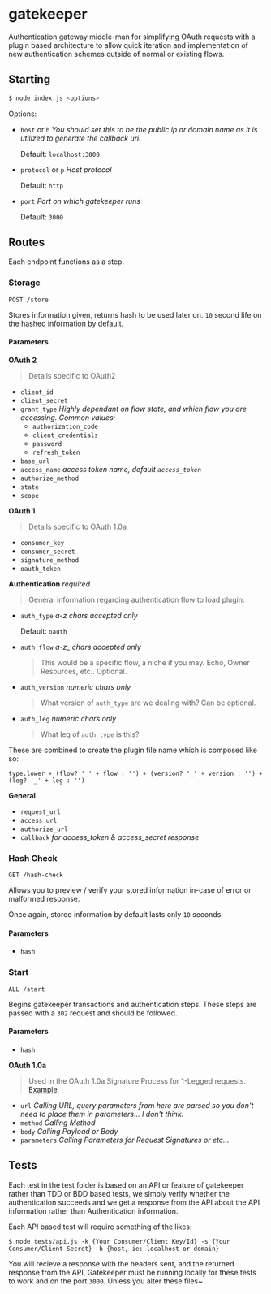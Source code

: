 # gatekeeper

Authentication gateway middle-man for simplifying OAuth requests with a plugin based architecture to allow quick iteration and implementation of new authentication schemes outside of normal or existing flows.

## Starting

```bash
$ node index.js <options>
```

Options:

- `host` or `h`
  *You should set this to be the public ip or domain name as it is utilized to generate the callback uri.*
  
  Default: `localhost:3000`
- `protocol` or `p`
  *Host protocol*
  
  Default: `http`
- `port`
  *Port on which gatekeeper runs*
  
  Default: `3000`

## Routes

Each endpoint functions as a step.

### Storage

    POST /store

Stores information given, returns hash to be used later on. `10` second life on the hashed information by default.

#### Parameters

**OAuth 2**
> Details specific to OAuth2

- `client_id`
- `client_secret`
- `grant_type`
  *Highly dependant on flow state, and which flow you are accessing. Common values:*
  - `authorization_code`
  - `client_credentials`
  - `password`
  - `refresh_token`
- `base_url`
- `access_name` *access token name, default `access_token`*
- `authorize_method`
- `state`
- `scope`

**OAuth 1**
> Details specific to OAuth 1.0a

- `consumer_key`
- `consumer_secret`
- `signature_method`
- `oauth_token`

**Authentication** *required*
> General information regarding authentication flow to load plugin.

- `auth_type` *a-z chars accepted only*
  
  Default: `oauth`
- `auth_flow` *a-z_ chars accepted only*
  > This would be a specific flow, a niche if you may. Echo, Owner Resources, etc.. Optional.
- `auth_version` *numeric chars only*
  > What version of `auth_type` are we dealing with? Can be optional.
- `auth_leg` *numeric chars only*
  > What leg of `auth_type` is this?
  
These are combined to create the plugin file name which is composed like so:

```
type.lower + (flow? '_' + flow : '') + (version? '_' + version : '') + (leg? '_' + leg : '')
```
  
**General**

- `request_url`
- `access_url`
- `authorize_url`
- `callback` *for access_token & access_secret response*

### Hash Check

    GET /hash-check
    
Allows you to preview / verify your stored information in-case of error or malformed response.

Once again, stored information by default lasts only `10` seconds.

#### Parameters

- `hash`

### Start

    ALL /start

Begins gatekeeper transactions and authentication steps. These steps are passed with a `302` request and should be followed.

#### Parameters

- `hash`

**OAuth 1.0a**
> Used in the OAuth 1.0a Signature Process for 1-Legged requests. [Example](https://github.com/Mashape/gatekeeper/blob/master/tests/factual.js#L43).

- `url` *Calling URL, query parameters from here are parsed so you don't need to place them in parameters... I don't think.*
- `method` *Calling Method*
- `body` *Calling Payload or Body*
- `parameters` *Calling Parameters for Request Signatures or etc...*

## Tests

Each test in the test folder is based on an API or feature of gatekeeper rather than TDD or BDD based tests, we simply verify whether the authentication succeeds and we get a response from the API about the API information rather than Authentication information.

Each API based test will require something of the likes:

```
$ node tests/api.js -k {Your Consumer/Client Key/Id} -s {Your Consumer/Client Secret} -h {host, ie: localhost or domain}
```

You will recieve a response with the headers sent, and the returned response from the API, Gatekeeper must be running locally for these tests to work and on the port `3000`. Unless you alter these files~
